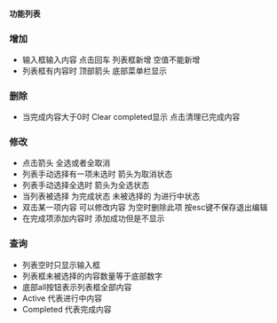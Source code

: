 #### 功能列表

### 增加
+ 输入框输入内容 点击回车 列表框新增 空值不能新增
+ 列表框有内容时 顶部箭头 底部菜单栏显示
### 删除
+ 当完成内容大于0时 Clear completed显示 点击清理已完成内容
### 修改
+ 点击箭头 全选或者全取消
+ 列表手动选择有一项未选时 箭头为取消状态
+ 列表手动选择全选时 箭头为全选状态
+ 当列表被选择 为完成状态 未被选择的 为进行中状态
+ 双击某一项内容 可以修改内容 为空时删除此项 按esc键不保存退出编辑
+ 在完成项添加内容时 添加成功但是不显示
### 查询
+ 列表空时只显示输入框
+ 列表框未被选择的内容数量等于底部数字
+ 底部all按钮表示列表框全部内容
+ Active 代表进行中内容
+ Completed 代表完成内容
